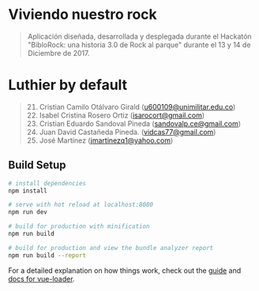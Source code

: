 # Viviendo nuestro rock

> Aplicación diseñada, desarrollada y desplegada durante el Hackatón "BibloRock: una historia 3.0 de Rock al parque" durante el 13 y 14 de Diciembre de 2017.

# Luthier by default



> 21. Cristian Camilo Otálvaro Girald (u600109@unimilitar.edu.co)
> 22. Isabel Cristina Rosero Ortiz (isarocort@gmail.com)
> 23. Cristian Eduardo Sandoval Pineda (sandovalp.ce@gmail.com)
> 24. Juan David Castañeda Pineda. (vidcas77@gmail.com)
> 25. José Martínez (jmartinezq1@yahoo.com)

## Build Setup

``` bash
# install dependencies
npm install

# serve with hot reload at localhost:8080
npm run dev

# build for production with minification
npm run build

# build for production and view the bundle analyzer report
npm run build --report
```

For a detailed explanation on how things work, check out the [guide](http://vuejs-templates.github.io/webpack/) and [docs for vue-loader](http://vuejs.github.io/vue-loader).

